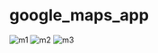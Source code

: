 # google_maps_app



![m1](https://user-images.githubusercontent.com/90784719/228205509-3c722549-d36f-4d7a-b517-23b60a38d472.jpg)
![m2](https://user-images.githubusercontent.com/90784719/228205515-4c199fcf-c4c0-4d68-933d-a2a29d12b118.jpg)
![m3](https://user-images.githubusercontent.com/90784719/228307270-eed4acbf-0503-4120-882b-3254ea3c9b7b.png)
